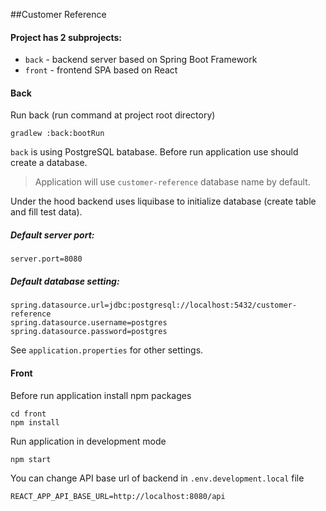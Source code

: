 ##Customer Reference

#### Project has 2 subprojects:

- `back` - backend server based on Spring Boot Framework
- `front` - frontend SPA based on React

#### Back
Run back (run command at project root directory)
```
gradlew :back:bootRun
```

`back` is using PostgreSQL batabase.
Before run application use should create a database.

>Application will use `customer-reference` database name by default.

Under the hood backend uses liquibase to initialize database (create table and fill test data).

##### Default server port:
```
server.port=8080
```

##### Default database setting:
```
spring.datasource.url=jdbc:postgresql://localhost:5432/customer-reference
spring.datasource.username=postgres
spring.datasource.password=postgres
```

See `application.properties` for other settings.

#### Front
Before run application install npm packages
```
cd front
npm install
```

Run application in development mode
```
npm start
```

You can change API base url of backend in `.env.development.local` file
```
REACT_APP_API_BASE_URL=http://localhost:8080/api
```
